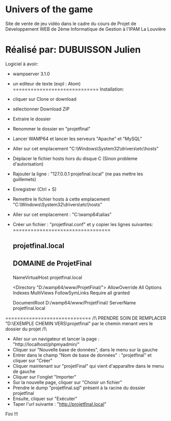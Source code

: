 # Univers of the game

Site de vente de jeu vidéo dans le cadre du cours de Projet de Développement WEB de 2ème Informatique de Gestion à l'IPAM La Louvière

Réalisé par: DUBUISSON Julien
=============================
Logiciel à avoir:
- wampserver 3.1.0
- un editeur de texte (expl : Atom)
=============================
Installation:
- cliquer sur Clone or download
- sélectionner Download ZIP
- Extraire le dossier
- Renommer le dossier en "projetfinal"
- Lancer WAMP64 et lancer les serveurs "Apache" et "MySQL"
- Aller sur cet emplacement "C:\Windows\System32\drivers\etc\hosts"
- Déplacer le fichier hosts hors du disque C (Sinon probleme d'autorisation)
- Rajouter la ligne : "127.0.0.1 projefinal.local" (ne pas mettre les guillemets)
- Enregistrer (Ctrl + S)
- Remettre le fichier hosts à cette emplacement "C:\Windows\System32\drivers\etc\hosts"
- Aller sur cet emplacement : "C:\wamp64\alias"
- Créer un fichier : "projetfinal.conf" et y copier les lignes suivantes:
=================================
  #####
  ## projetfinal.local
  ## DOMAINE de ProjetFinal
  #####
  NameVirtualHost projetfinal.local

  <Directory "D:/wamp64/www/ProjetFinal/">
  AllowOverride All
  Options Indexes MultiViews FollowSymLinks
  Require all granted
  </Directory>

  <VirtualHost projetfinal.local>
  DocumentRoot D:/wamp64/www/ProjetFinal/
  ServerName projetfinal.local
  </VirtualHost>
=============================
/!\ PRENDRE SOIN DE REMPLACER "D:\EXEMPLE CHEMIN VERS\projetfinal" par le chemin menant vers le dossier du projet /!\

- Aller sur un navigateur et lancer la page : "http://localhost/phpmyadmin/"
- Cliquer sur "Nouvelle base de données", dans le menu sur la gauche
- Entrer dans le champ "Nom de base de données" : "projetfinal" et cliquer sur "Créer"
- Cliquer maintenant sur "projetFinal" qui vient d'apparaître dans le menu de gauche
- Cliquer sur l'onglet "Importer"
- Sur la nouvelle page, cliquer sur "Choisir un fichier"
- Prendre le dump "projetfinal.sql" présent à la racine du dossier projetfinal
- Ensuite, cliquer sur "Exécuter"
- Taper l'url suivante : "http://projetfinal.local"

Fini !!!

